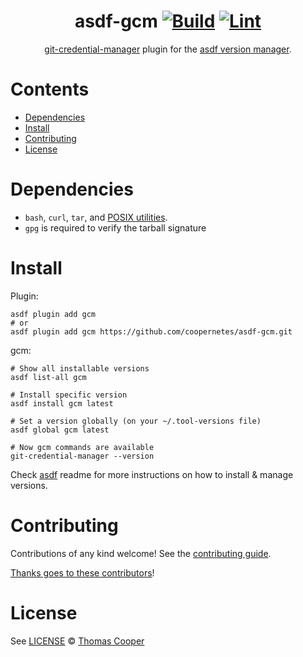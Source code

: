 <div align="center">

# asdf-gcm [![Build](https://github.com/coopernetes/asdf-gcm/actions/workflows/build.yml/badge.svg)](https://github.com/coopernetes/asdf-gcm/actions/workflows/build.yml) [![Lint](https://github.com/coopernetes/asdf-gcm/actions/workflows/lint.yml/badge.svg)](https://github.com/coopernetes/asdf-gcm/actions/workflows/lint.yml)

[git-credential-manager](https://github.com/git-ecosystem/git-credential-manager) plugin for the [asdf version manager](https://asdf-vm.com).

</div>

# Contents

- [Dependencies](#dependencies)
- [Install](#install)
- [Contributing](#contributing)
- [License](#license)

# Dependencies

- `bash`, `curl`, `tar`, and [POSIX utilities](https://pubs.opengroup.org/onlinepubs/9699919799/idx/utilities.html).
- `gpg` is required to verify the tarball signature

# Install

Plugin:

```shell
asdf plugin add gcm
# or
asdf plugin add gcm https://github.com/coopernetes/asdf-gcm.git
```

gcm:

```shell
# Show all installable versions
asdf list-all gcm

# Install specific version
asdf install gcm latest

# Set a version globally (on your ~/.tool-versions file)
asdf global gcm latest

# Now gcm commands are available
git-credential-manager --version
```

Check [asdf](https://github.com/asdf-vm/asdf) readme for more instructions on how to
install & manage versions.

# Contributing

Contributions of any kind welcome! See the [contributing guide](contributing.md).

[Thanks goes to these contributors](https://github.com/coopernetes/asdf-gcm/graphs/contributors)!

# License

See [LICENSE](LICENSE) © [Thomas Cooper](https://github.com/coopernetes/)
